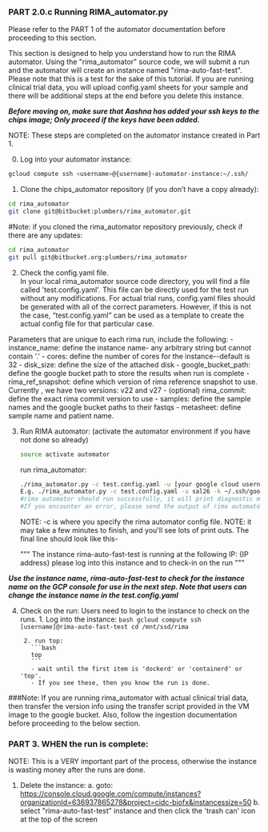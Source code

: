 ### PART 2.0.c Running RIMA_automator.py
Please refer to the PART 1 of the automator documentation before proceeding to this section.

This section is designed to help you understand how to run the RIMA automator. Using the "rima_automator" source code, we will submit a run and the automator will create an instance named "rima-auto-fast-test".  Please note that this is a test for the sake of this tutorial.  If you are running clinical trial data, you will upload config.yaml sheets for your sample and there will be additional steps at the end before you delete this instance.

***Before moving on, make sure that Aashna has added your ssh keys to the chips image; Only proceed if the keys have been added.***

NOTE: These steps are completed on the automator instance created in Part 1.  

0. Log into your automator instance:
```bash
gcloud compute ssh <username>@{username}-automator-instance:~/.ssh/
```


1. Clone the chips_automator repository (if you don’t have a copy already):

``` bash
cd rima_automator
git clone git@bitbucket:plumbers/rima_automator.git
```
#Note: if you cloned the rima_automator repository previously, check if there are any updates:

``` bash
cd rima_automator
git pull git@bitbucket.org:plumbers/rima_automator
```


2. Check the config.yaml file.  
In your local rima_automator source code directory, you will find a file called 'test.config.yaml'.  This file can be directly used for the test run without any modifications.
For actual trial runs, config.yaml files should be generated with all of the correct parameters.  However, if this is not the case, “test.config.yaml” can be used as a template to create the actual config file for that particular case.

Parameters that are unique to each rima run, include the following:
    - instance_name:
        define the instance name- any arbitrary string but cannot contain '.'
    - cores:
        define the number of cores for the instance--default is 32
    - disk_size:
        define the size of the attached disk
    - google_bucket_path:
        define the google bucket path to store the results when run is complete
    - rima_ref_snapshot:
        define which version of rima reference snapshot to use. Currently , we have two versions: v22 and v27
    - (optional) rima_commit:
        define the exact rima commit version to use
    - samples:
        define the sample names and the google bucket paths to their fastqs
    -  metasheet:
        define sample name and patient name.


3. Run RIMA automator:
    (activate the automator environment if you have not done so already)
    ```bash
    source activate automator
    ```

    run rima_automator:
    ```bash
    ./rima_automator.py -c test.config.yaml -u [your google cloud username--usually your hostname] -k ~/.ssh/google_compute_engine
    E.g. ./rima_automator.py -c test.config.yaml -u sal26 -k ~/.ssh/google_compute_engine
    #rima automator should run successfully, it will print diagnostic messages  until it finishes.
    #If you encounter an error, please send the output of rima automator to Aashna.
    ```
    NOTE: -c is where you specify the rima automator config file.
    NOTE: it may take a few minutes to finish, and you'll see lots of print outs.
    The final line should look like this-

    """
    The instance rima-auto-fast-test is running at the following IP: {IP address}
    please log into this instance and to check-in on the run
    """

***Use the instance name, rima-auto-fast-test to check for the instance name on the GCP console for use in the next step. Note that users can change the instance name in the test.config.yaml***


4. Check on the run:
    Users need to login to the instance to check on the runs.
        1. Log into the instance:
          ```bash
          gcloud compute ssh [username]@rima-auto-fast-test
          cd /mnt/ssd/rima
          ```

        2. run top:
          ```bash
          top
          ```
          - wait until the first item is 'dockerd' or 'containerd' or 'top'.
          - If you see these, then you know the run is done.

###Note: If you are running rima_automator with actual clinical trial data, then transfer the version info using the transfer script provided in the VM image to the google bucket. Also, follow the ingestion documentation before proceeding to the below section.


### PART 3. WHEN the run is complete:
NOTE: This is a VERY important part of the process, otherwise the instance is wasting money after the runs are done.
  1. Delete the instance:
      a. goto: https://console.cloud.google.com/compute/instances?organizationId=636937865278&project=cidc-biofx&instancessize=50
      b. select "rima-auto-fast-test" instance and then click the 'trash can' icon at the top of the screen
